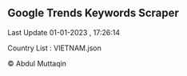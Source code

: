 

## Google Trends Keywords Scraper 
 
Last Update 01-01-2023 , 17:26:14

Country List :
VIETNAM.json



© Abdul Muttaqin 
